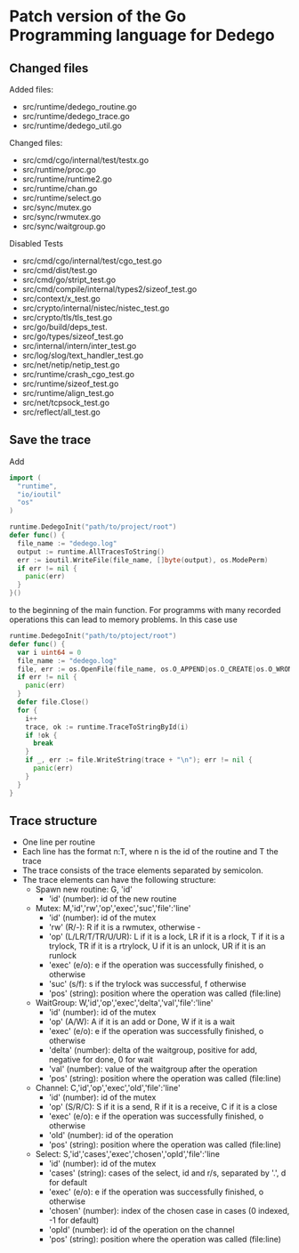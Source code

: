 # Patch version of the Go Programming language for Dedego

## Changed files
Added files:

- src/runtime/dedego_routine.go
- src/runtime/dedego_trace.go
- src/runtime/dedego_util.go

Changed files:

- src/cmd/cgo/internal/test/testx.go
- src/runtime/proc.go
- src/runtime/runtime2.go
- src/runtime/chan.go
- src/runtime/select.go
- src/sync/mutex.go
- src/sync/rwmutex.go
- src/sync/waitgroup.go

Disabled Tests

- src/cmd/cgo/internal/test/cgo_test.go
- src/cmd/dist/test.go
- src/cmd/go/stript_test.go
- src/cmd/compile/internal/types2/sizeof_test.go
- src/context/x_test.go
- src/crypto/internal/nistec/nistec_test.go
- src/crypto/tls/tls_test.go
- src/go/build/deps_test.
- src/go/types/sizeof_test.go
- src/internal/intern/inter_test.go
- src/log/slog/text_handler_test.go
- src/net/netip/netip_test.go
- src/runtime/crash_cgo_test.go
- src/runtime/sizeof_test.go
- src/runtime/align_test.go
- src/net/tcpsock_test.go
- src/reflect/all_test.go

## Save the trace

Add

```go
import (
  "runtime",
  "io/ioutil"
  "os"
)

runtime.DedegoInit("path/to/project/root")
defer func() {
  file_name := "dedego.log"
  output := runtime.AllTracesToString()
  err := ioutil.WriteFile(file_name, []byte(output), os.ModePerm)
  if err != nil {
    panic(err)
  }
}()
```

to the beginning of the main function. For programms with many recorded 
operations this can lead to memory problems. In this case use

```go
runtime.DedegoInit("path/to/ptoject/root")
defer func() {
  var i uint64 = 0
  file_name := "dedego.log"
  file, err := os.OpenFile(file_name, os.O_APPEND|os.O_CREATE|os.O_WRONLY, 0644)
  if err != nil {
    panic(err)
  }
  defer file.Close()
  for {
    i++
    trace, ok := runtime.TraceToStringById(i)
    if !ok {
      break
    }
    if _, err := file.WriteString(trace + "\n"); err != nil {
      panic(err)
    }
  }
}
```

## Trace structure

- One line per routine
- Each line has the format n:T, where n is the id of the routine and T the trace
- The trace consists of the trace elements separated by semicolon.
- The trace elements can have the following structure:
  - Spawn new routine: G, 'id'
    - 'id' (number): id of the new routine
  - Mutex: M,'id','rw','op','exec','suc','file':'line'
    - 'id' (number): id of the mutex
    - 'rw' (R/-): R if it is a rwmutex, otherwise -
    - 'op' (L/LR/T/TR/U/UR): L if it is a lock, LR if it is a rlock, T if it is a trylock, TR if it is a rtrylock, U if it is an unlock, UR if it is an runlock
    - 'exec' (e/o): e if the operation was successfully finished, o otherwise
    - 'suc' (s/f): s if the trylock was successful, f otherwise
    - 'pos' (string): position where the operation was called (file:line)
  - WaitGroup: W,'id','op','exec','delta','val','file':'line'
    - 'id' (number): id of the mutex
    - 'op' (A/W): A if it is an add or Done, W if it is a wait
    - 'exec' (e/o): e if the operation was successfully finished, o otherwise
    - 'delta' (number): delta of the waitgroup, positive for add, negative for done, 0 for wait
    - 'val' (number): value of the waitgroup after the operation
    - 'pos' (string): position where the operation was called (file:line)
  - Channel: C,'id','op','exec','oId','file':'line'
    - 'id' (number): id of the mutex
    - 'op' (S/R/C): S if it is a send, R if it is a receive, C if it is a close
    - 'exec' (e/o): e if the operation was successfully finished, o otherwise
    - 'oId' (number): id of the operation
    - 'pos' (string): position where the operation was called (file:line)
  - Select: S,'id','cases','exec','chosen','opId','file':'line
    - 'id' (number): id of the mutex
    - 'cases' (string): cases of the select, id and r/s, separated by '.', d for default
    - 'exec' (e/o): e if the operation was successfully finished, o otherwise
    - 'chosen' (number): index of the chosen case in cases (0 indexed, -1 for default)
    - 'opId' (number): id of the operation on the channel
    - 'pos' (string): position where the operation was called (file:line)